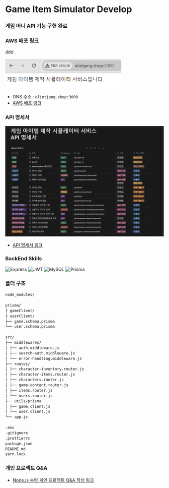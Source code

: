 # Game Item Simulator Develop

### 게임 머니 API 기능 구현 완료

### AWS 배포 링크

ddd

![](https://github.com/eliotjang/game-item-simulator-develop/blob/main/assets/address.png)

- DNS 주소 : `eliotjang.shop:3000`
- [AWS 배포 링크](http://eliotjang.shop:3000/)

### API 명세서

![](https://github.com/eliotjang/game-item-simulator-develop/blob/main/assets/API.png)

- [API 명세서 링크](https://eliotjang.notion.site/API-419edb6939ce45148d6161cdd03d2bec?pvs=4)

### BackEnd Skills

![Express](https://img.shields.io/badge/Express-000000?style=for-the-badge&logo=express&logoColor=white)
![JWT](https://img.shields.io/badge/JWT-000000?style=for-the-badge&logo=JSON%20web%20tokens&logoColor=white)
![MySQL](https://img.shields.io/badge/MySQL-4479A1?style=for-the-badge&logo=mysql&logoColor=white)
![Prisma](https://img.shields.io/badge/Prisma-2D3748?style=for-the-badge&logo=prisma&logoColor=white)

### 폴더 구조

```markdown
node_modules/

prisma/
├ gameClient/
├ userClient/
├── game.schema.prisma
└── user.schema.prisma

src/
├── middlewares/
│ ├── auth.middleware.js
│ ├── search-auth.middleware.js
│ └── error-handling.middleware.js
├── routes/
│ ├── character-inventory.router.js
│ ├── character-items.router.js
│ ├── characters.router.js
│ ├── game-content.router.js
│ ├── items.router.js
│ └── users.router.js
├── utils/prisma
│ ├── game.client.js
│ └── user.client.js
└── app.js

.env
.gitignore
.prettierrc
package.json
README.md
yarn.lock
```

### 개인 프로젝트 Q&A

- [Node.js 숙련 개인 프로젝트 Q&A 작성 링크](https://eliotjang.notion.site/Node-js-QnA-de5feb64c64a4e759ee33b3b9c1d2ae2?pvs=4)
